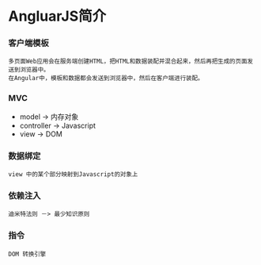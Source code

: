 # AngluarJS简介

### 客户端模板
	多页面Web应用会在服务端创建HTML，把HTML和数据装配并混合起来，然后再把生成的页面发送到浏览器中。
    在Angular中，模板和数据都会发送到浏览器中，然后在客户端进行装配。
   
### MVC
* model -> 内存对象
* controller -> Javascript
* view -> DOM
    
### 数据绑定
	view 中的某个部分映射到Javascript的对象上
    
### 依赖注入
	迪米特法则 －> 最少知识原则
    
### 指令
	DOM 转换引擎